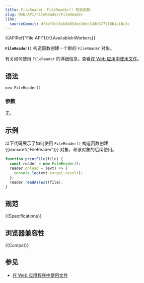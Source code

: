 ```yaml
---
title: FileReader：FileReader() 构造函数
slug: Web/API/FileReader/FileReader
l10n:
  sourceCommit: df3ef3c53cb04854ee2dec538b677218b1a10c3c
---
```


{{APIRef("File API")}}{{AvailableInWorkers}}

**`FileReader()`** 构造函数创建一个新的 `FileReader` 对象。

有关如何使用 `FileReader` 的详细信息，查看[在 Web 应用中使用文件](/zh-CN/docs/Web/API/File_API/Using_files_from_web_applications)。

## 语法

```js-nolint
new FileReader()
```

### 参数

无。

## 示例

以下代码展示了如何使用 `FileReader()` 构造函数创建 {{domxref("FileReader")}} 对象，和该对象的后续使用。

```js
function printFile(file) {
  const reader = new FileReader();
  reader.onload = (evt) => {
    console.log(evt.target.result);
  };
  reader.readAsText(file);
}
```

## 规范

{{Specifications}}

## 浏览器兼容性

{{Compat}}

## 参见

- [在 Web 应用程序中使用文件](/zh-CN/docs/Web/API/File_API/Using_files_from_web_applications)
